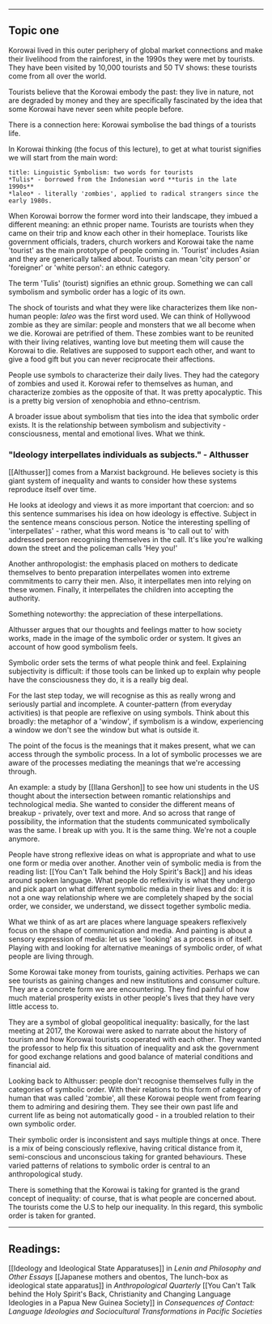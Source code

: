 
---
## Topic one

Korowai lived in this outer periphery of global market connections and make their livelihood from the rainforest, in the 1990s they were met by tourists. They have been visited by 10,000 tourists and 50 TV shows: these tourists come from all over the world.

Tourists believe that the Korowai embody the past: they live in nature, not are degraded by money and they are specifically fascinated by the idea that some Korowai have never seen white people before.

There is a connection here: Korowai symbolise the bad things of a tourists life.

In Korowai thinking (the focus of this lecture), to get at what tourist signifies we will start from the main word:

```ad-seealso
title: Linguistic Symbolism: two words for tourists
*Tulis* - borrowed from the Indonesian word **turis in the late 1990s**
*laleo* - literally 'zombies', applied to radical strangers since the early 1980s.
```

When Korowai borrow the former word into their landscape, they imbued a different meaning: an ethnic proper name. Tourists are tourists when they came on their trip and know each other in their homeplace. Tourists like government officials, traders, church workers and Korowai take the name 'tourist' as the main prototype of people coming in. 'Tourist' includes Asian and they are generically talked about. Tourists can mean 'city person' or 'foreigner' or 'white person': an ethnic category.

The term 'Tulis' (tourist) signifies an ethnic group. Something we can call symbolism and symbolic order has a logic of its own.

The shock of tourists and what they were like characterizes them like non-human people: *laleo* was the first word used. We can think of Hollywood zombie as they are similar: people and monsters that we all become when we die. Korowai are petrified of them. These zombies want to be reunited with their living relatives, wanting love but meeting them will cause the Korowai to die. Relatives are supposed to support each other, and want to give a food gift but you can never reciprocate their affections.

People use symbols to characterize their daily lives. They had the category of zombies and used it. Korowai refer to themselves as human, and characterize zombies as the opposite of that. It was pretty apocalyptic. This is a pretty big version of xenophobia and ethno-centrism.

A broader issue about symbolism that ties into the idea that symbolic order exists. It is the relationship between symbolism and subjectivity - consciousness, mental and emotional lives. What we think.

### "Ideology interpellates individuals as subjects." - Althusser

[[Althusser]] comes from a Marxist background. He believes society is this giant system of inequality and wants to consider how these systems reproduce itself over time.

He looks at ideology and views it as more important that coercion: and so this sentence summarises his idea on how ideology is effective. Subject in the sentence means conscious person. Notice the interesting spelling of 'interpellates' - rather, what this word means is 'to call out to' with addressed person recognising themselves in the call. It's like you're walking down the street and the policeman calls 'Hey you!'

Another anthropologist: the emphasis placed on mothers to dedicate themselves to bento preparation interpellates women into extreme commitments to carry their men. Also, it interpellates men into relying on these women. Finally, it interpellates the children into accepting the authority.

Something noteworthy: the appreciation of these interpellations.

Althusser argues that our thoughts and feelings matter to how society works, made in the image of the symbolic order or system. It gives an account of how good symbolism feels.

Symbolic order sets the terms of what people think and feel. Explaining subjectivity is difficult: if those tools can be linked up to explain why people have the consciousness they do, it is a really big deal.

For the last step today, we will recognise as this as really wrong and seriously partial and incomplete. A counter-pattern (from everyday activities) is that people are reflexive on using symbols. Think about this broadly: the metaphor of a 'window', if symbolism is a window, experiencing a window we don't see the window but what is outside it.

The point of the focus is the meanings that it makes present, what we can access through the symbolic process. In a lot of symbolic processes we are aware of the processes mediating the meanings that we're accessing through.

An example: a study by [[Ilana Gershon]] to see how uni students in the US thought about the intersection between romantic relationships and technological media. She wanted to consider the different means of breakup - privately, over text and more. And so across that range of possibility, the information that the students communicated symbolically was the same. I break up with you. It is the same thing. We're not a couple anymore.

People have strong reflexive ideas on what is appropriate and what to use one form or media over another. Another vein of symbolic media is from the reading list: [[You Can't Talk behind the Holy Spirit's Back]] and his ideas around spoken language. What people do reflexivity is what they undergo and pick apart on what different symbolic media in their lives and do: it is not a one way relationship where we are completely shaped by the social order, we consider, we understand, we dissect together symbolic media.

What we think of as art are places where language speakers reflexively focus on the shape of communication and media. And painting is about a sensory expression of media: let us see 'looking' as a process in of itself. Playing with and looking for alternative meanings of symbolic order, of what people are living through.

Some Korowai take money from tourists, gaining activities. Perhaps we can see tourists as gaining changes and new institutions and consumer culture. They are a concrete form we are encountering. They find painful of how much material prosperity exists in other people's lives that they have very little access to.

They are a symbol of global geopolitical inequality: basically, for the last meeting at 2017, the Korowai were asked to narrate about the history of tourism and how Korowai tourists cooperated with each other. They wanted the professor to help fix this situation of inequality and ask the government for good exchange relations and good balance of material conditions and financial aid.

Looking back to Althusser: people don't recognise themselves fully in the categories of symbolic order. With their relations to this form of category of human that was called 'zombie', all these Korowai people went from fearing them to admiring and desiring them. They see their own past life and current life as being not automatically good - in a troubled relation to their own symbolic order.

Their symbolic order is inconsistent and says multiple things at once. There is a mix of being consciously reflexive, having critical distance from it, semi-conscious and unconscious taking for granted behaviours. These varied patterns of relations to symbolic order is central to an anthropological study.

There is something that the Korowai is taking for granted is the grand concept of inequality: of course, that is what people are concerned about. The tourists come the U.S to help our  inequality. In this regard, this symbolic order is taken for granted.

---

## Readings:

[[Ideology and Ideological State Apparatuses]] in *Lenin and Philosophy and Other Essays*
[[Japanese mothers and obentos, The lunch-box as ideological state apparatus]] in *Anthropological Quarterly*
[[You Can't Talk behind the Holy Spirit's Back, Christianity and Changing Language Ideologies in a Papua New Guinea Society]] in *Consequences of Contact: Language Ideologies and Sociocultural Transformations in Pacific Societies*

